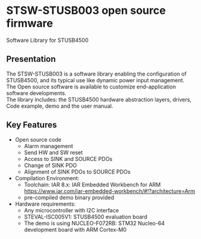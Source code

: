 # STSW-STUSB003 open source firmware
Software Library for STUSB4500

## Presentation
The STSW-STUSB003 is a software library enabling the configuration of STUSB4500, and its typical use like dynamic power input management.  <br/>
The Open source software is available to customize end-application software developments.  <br/>
The library includes: the STUSB4500 hardware abstraction layers, drivers, Code example, demo and the user manual.  <br/>

## Key Features
* Open source code
  * Alarm management
  * Send HW and SW reset
  * Access to SINK and SOURCE PDOs
  * Change of SINK PDO
  * Alignment of SINK PDOs to SOURCE PDOs
* Compilation Environment:
  * Toolchain: IAR 8.x: IAR Embedded Workbench for ARM   
  https://www.iar.com/iar-embedded-workbench/#!?architecture=Arm
  * pre-compiled demo binary provided
* Hardware requirements:
  * Any microcontroller with I2C interface
  * STEVAL-ISC005V1: STUSB4500 evaluation board
  * The demo is using NUCLEO-F072RB: STM32 Nucleo-64 development board with ARM Cortex-M0
